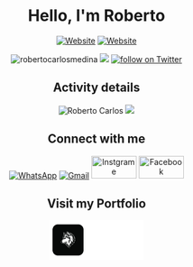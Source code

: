 <div align=center>
<h1>Hello, I'm Roberto</h1>

[![Website](https://img.shields.io/badge/Software-Engineer-DevGo-green?style=flat-square)](https://google.com)
[![Website](https://img.shields.io/badge/Teacher-UTA-blue?style=flat-square)](https://uta.cv)
<p align="center"> 
  <img src="https://komarev.com/ghpvc/?username=robertocarlosmedina&label=Profile%20views&color=0eb421&style=flat" alt="robertocarlosmedina" />  
  <a href="https://github.com/badges/shields/graphs/contributors" alt="Contributors">
  <img src="https://img.shields.io/github/contributors/badges/shields" /></a>
  <a href="https://twitter.com/intent/follow?screen_name=shields_io">
        <img src="https://img.shields.io/instagram/follow/shields_io?style=social&logo=instagram"
            alt="follow on Twitter"></a>
 </p>
 

</div>

<h2 align="center">Activity details</h2>
<p align="center">
 
<img align="" height='150px' src="https://github-readme-stats.vercel.app/api?username=robertocarlosmedina&hide_title=true&show_icons=true&theme=radical" alt="Roberto Carlos" />
<img align="" height='150px' src="https://github-readme-stats.vercel.app/api/top-langs/?username=robertocarlosmedina&hide_title=false&layout=compact&theme=radical&count_private=true&hide=css,html" />
</p>

<h2  align="center">Connect with me</h2>
<p align="center">
     <a href="https://wa.me/+2385843604"><img alt="WhatsApp"  title="WhatsApp" src="https://www.vectorlogo.zone/logos/whatsapp/whatsapp-ar21.svg"   width="80" height="40" /></a>
     <a href="mailto:rmedina@uta.cv"><img alt="Gmail"  title="Gmail" src="https://www.vectorlogo.zone/logos/gmail/gmail-ar21.svg"   width="80" height="40" /></a>
     <a href="https://www.instagram.com/robertocarlosmedinacv/"><img title="Instgrame" src="https://www.vectorlogo.zone/logos/instagram/instagram-ar21.svg"   width="80" height="40" /></a>
     <a href="https://www.linkedin.com/in/robertocarlosmedina/"><img title="Facebook" src="https://www.vectorlogo.zone/logos/linkedin/linkedin-ar21.svg"   width="80" height="40" /></a>
</p>
<h2  align="center">Visit my Portfolio</h2>
<p align=center>
 
 <a href="https://robertocarlosmedina.github.io/portfolio/">
    <img src="https://github.com/robertocarlosmedina/RobertoCarlosMedina/blob/main/assets/portfolioIcon.png" alt="Potfolio icon" height="70"/>
 </a>
</p>
